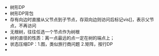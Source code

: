 * 树形DP
* 树形DP背包
* 存有向边时直接从父节点到子节点，存双向边则访问后标记vis[]，表示父节点，不再访问
* 无根树，往往任选一个节点作为树根
* 树的直径的性质：离一点最远的点一定在树的端点上；
* 状态压缩DP：1.图，类似旅行商问题 2.矩阵，按行DP
* 